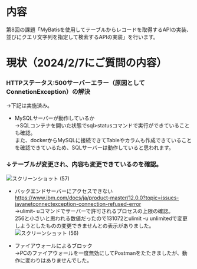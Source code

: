 # 内容
第8回の課題「MyBatisを使用してテーブルからレコードを取得するAPIの実装、並びにクエリ文字列を指定して検索するAPIの実装」を行います。

# 現状（2024/2/7にご質問の内容）
### HTTPステータス:500サーバーエラー（原因としてConnetionException）の解決
→下記は実施済み。
- MySQLサーバーが動作しているか<br>
→SQLコンテナを開いた状態でsql>statusコマンドで実行ができていることも確認。<br>
 また、dockerからMySQLに接続できてTableやカラムも作成できていることを確認できているため、SQLサーバーは動作していると思われます。<br>
### ↓テーブルが変更され、内容も変更できているのを確認。
![スクリーンショット (57)](https://github.com/Kazuyuki-Kato/mybatisexam/assets/154575590/4b82e1bb-fef3-4838-a9c2-7cadd7151cb7)

- バックエンドサーバーにアクセスできない<br>
  https://www.ibm.com/docs/ja/product-master/12.0.0?topic=issues-javanetconnectexception-connection-refused-error <br>
→ulimit- uコマンドでサーバーで許可されるプロセスの上限の確認。<br>
256と小さいと思われる数値だったので131072とulimit -u unlimitedで変更しようとしたものの変更できませんとの表示がありました。
![スクリーンショット (56)](https://github.com/Kazuyuki-Kato/mybatisexam/assets/154575590/40b5f8fd-c321-43eb-a852-d5a05d790cf5)

- ファイアウォールによるブロック<br>
→PCのファイアウォールを一度無効にしてPostmanをたたきましたが、動作に変わりはありませんでした。
